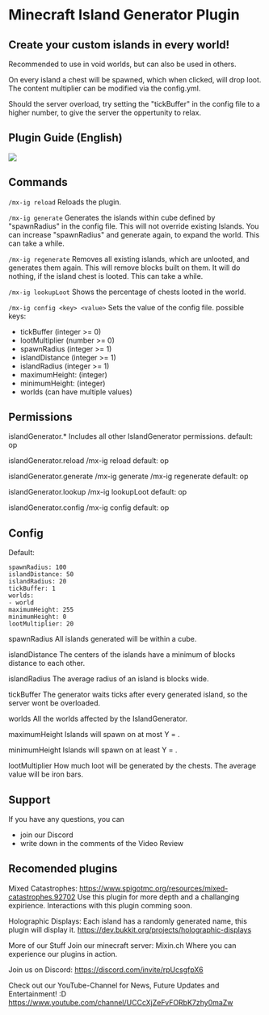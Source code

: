 # Minecraft Island Generator Plugin

## Create your custom islands in every world!
Recommended to use in void worlds, but can also be used in others.

On every island a chest will be spawned, which when clicked, will drop loot.
The content multiplier can be modified via the config.yml.

Should the server overload, try setting the "tickBuffer" in the config file to a higher number, to give the server the oppertunity to relax.

## Plugin Guide (English)
[![](https://img.youtube.com/vi/vfwuMaA8BqY/0.jpg)](https://www.youtube.com/watch?v=vfwuMaA8BqY)


## Commands
`/mx-ig reload`
Reloads the plugin.

`/mx-ig generate`
Generates the islands within <x>*<x>*<x> cube defined by "spawnRadius" in the config file.
This will not override existing Islands.
You can increase "spawnRadius" and generate again, to expand the world.
This can take a while.

`/mx-ig regenerate`
Removes all existing islands, which are unlooted, and generates them again.
This will remove blocks built on them.
It will do nothing, if the island chest is looted.
This can take a while.

`/mx-ig lookupLoot`
Shows the percentage of chests looted in the world.

`/mx-ig config <key> <value>`
Sets the value of the config file.
possible keys:
- tickBuffer (integer >= 0)
- lootMultiplier (number >= 0)
- spawnRadius (integer >= 1)
- islandDistance (integer >= 1)
- islandRadius (integer >= 1)
- maximumHeight: (integer)
- minimumHeight: (integer)
- worlds (can have multiple values)


## Permissions
islandGenerator.*
Includes all other IslandGenerator permissions.
default: op

islandGenerator.reload
/mx-ig reload
default: op

islandGenerator.generate
/mx-ig generate
/mx-ig regenerate
default: op

islandGenerator.lookup
/mx-ig lookupLoot
default: op

islandGenerator.config
/mx-ig config
default: op

  
## Config
Default:
```
spawnRadius: 100
islandDistance: 50
islandRadius: 20
tickBuffer: 1
worlds:
- world
maximumHeight: 255
minimumHeight: 0
lootMultiplier: 20
```

spawnRadius <x>
All islands generated will be within a <x>*<x>*<x> cube.

islandDistance <x>
The centers of the islands have a minimum of <x> blocks distance to each other.

islandRadius <x>
The average radius of an island is <x> blocks wide.

tickBuffer <x>
The generator waits <x> ticks after every generated island, so the server wont be overloaded.

worlds
All the worlds affected by the IslandGenerator.

maximumHeight <x>
Islands will spawn on at most Y = <x>.

minimumHeight <x>
Islands will spawn on at least Y = <x>.

lootMultiplier <x>
How much loot will be generated by the chests.
The average value will be <x> iron bars.
  
  
## Support
If you have any questions, you can
- join our Discord
- write down in the comments of the Video Review

## Recomended plugins
Mixed Catastrophes:
https://www.spigotmc.org/resources/mixed-catastrophes.92702
Use this plugin for more depth and a challanging expirience.
Interactions with this plugin comming soon.

Holographic Displays:
Each island has a randomly generated name, this plugin will display it.
https://dev.bukkit.org/projects/holographic-displays


More of our Stuff
Join our minecraft server: Mixin.ch
Where you can experience our plugins in action.

Join us on Discord:
https://discord.com/invite/rpUcsgfpX6

Check out our YouTube-Channel for News, Future Updates and Entertainment! :D
https://www.youtube.com/channel/UCCcXjZeFvFORbK7zhy0maZw
